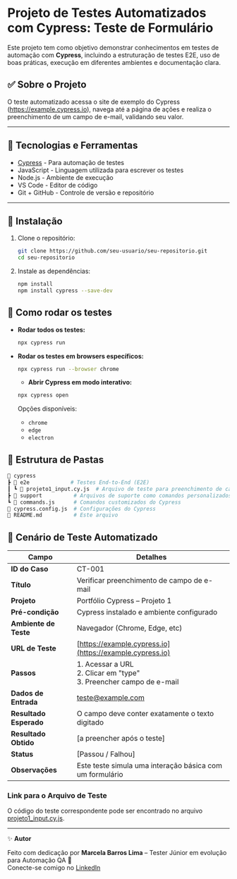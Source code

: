 
# Projeto de Testes Automatizados com Cypress: Teste de Formulário

Este projeto tem como objetivo demonstrar conhecimentos em testes de automação com **Cypress**, incluindo a estruturação de testes E2E, uso de boas práticas, execução em diferentes ambientes e documentação clara.

## ✅ Sobre o Projeto

O teste automatizado acessa o site de exemplo do Cypress (https://example.cypress.io), navega até a página de ações e realiza o preenchimento de um campo de e-mail, validando seu valor.

---

## 🧰 Tecnologias e Ferramentas

- [Cypress](https://www.cypress.io/) - Para automação de testes
- JavaScript - Linguagem utilizada para escrever os testes
- Node.js - Ambiente de execução
- VS Code - Editor de código
- Git + GitHub - Controle de versão e repositório

---

## 🚀 Instalação

1. Clone o repositório:
   ```bash
   git clone https://github.com/seu-usuario/seu-repositorio.git
   cd seu-repositorio
   ```

2. Instale as dependências:
   ```bash
   npm install
   npm install cypress --save-dev
   ```

## 🧪 Como rodar os testes

- **Rodar todos os testes:**
  ```bash
  npx cypress run
  ```

- **Rodar os testes em browsers específicos:**
  ```bash
  npx cypress run --browser chrome
  ```

  - **Abrir Cypress em modo interativo:**
  ```bash
  npx cypress open
  ```

  Opções disponíveis:
  - `chrome`
  - `edge`
  - `electron`

## 📁 Estrutura de Pastas

```bash
📂 cypress
┣ 📂 e2e             # Testes End-to-End (E2E)
┃ ┗ 📜 projeto1_input.cy.js  # Arquivo de teste para preenchimento de campo
┣ 📂 support          # Arquivos de suporte como comandos personalizados
┗ 📜 commands.js      # Comandos customizados do Cypress
📜 cypress.config.js  # Configurações do Cypress
📜 README.md          # Este arquivo

```

## 🔎 Cenário de Teste Automatizado


| Campo                  | Detalhes                                                                    |
| ---------------------- | --------------------------------------------------------------------------- |
| **ID do Caso**         | CT-001                                                                      |
| **Título**             | Verificar preenchimento de campo de e-mail                                  |
| **Projeto**            | Portfólio Cypress – Projeto 1                                               |
| **Pré-condição**       | Cypress instalado e ambiente configurado                                    |
| **Ambiente de Teste**  | Navegador (Chrome, Edge, etc)                                               |
| **URL de Teste**       | [https://example.cypress.io](https://example.cypress.io)                    |
| **Passos**             | 1. Acessar a URL  <br>2. Clicar em "type"  <br>3. Preencher campo de e-mail |
| **Dados de Entrada**   | [teste@example.com](mailto:teste@example.com)                               |
| **Resultado Esperado** | O campo deve conter exatamente o texto digitado                             |
| **Resultado Obtido**   |  [a preencher após o teste]                                                 |
| **Status**             |  [Passou / Falhou]                                                          |
| **Observações**        | Este teste simula uma interação básica com um formulário                    |


### Link para o Arquivo de Teste
O código do teste correspondente pode ser encontrado no arquivo [projeto1_input.cy.js](cypress/e2e/projeto1_input.cy.js).

---

✨ **Autor**

Feito com dedicação por **Marcela Barros Lima** – Tester Júnior em evolução para Automação QA 🚀  
Conecte-se comigo no [LinkedIn](https://www.linkedin.com/in/marcela-lima-867592124/)


